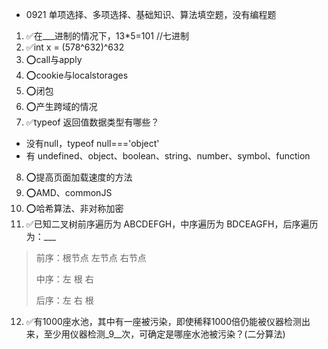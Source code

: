 - 0921
单项选择、多项选择、基础知识、算法填空题，没有编程题

1. ✅在___进制的情况下，13*5=101   //七进制 
2. ✅int x = (578^632)^632  
3. ⭕call与apply 
4. ⭕cookie与localstorages 
5. ⭕闭包 
6. ⭕产生跨域的情况 
7. ✅typeof 返回值数据类型有哪些？
- 没有null，typeof null==='object'
- 有 undefined、object、boolean、string、number、symbol、function
8. ⭕提高页面加载速度的方法 
9. ⭕AMD、commonJS 
10. ⭕哈希算法、非对称加密 
11. ✅已知二叉树前序遍历为 ABCDEFGH，中序遍历为 BDCEAGFH，后序遍历为：___ 
  > 前序：根节点 左节点 右节点
  > 
  > 中序：左 根 右
  > 
  > 后序：左 右 根
12. ✅有1000座水池，其中有一座被污染，即使稀释1000倍仍能被仪器检测出来，至少用仪器检测_9__次，可确定是哪座水池被污染？(二分算法)
